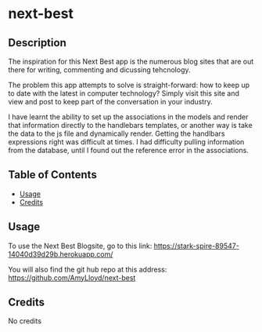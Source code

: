 # next-best

## Description
The inspiration for this Next Best app is the numerous blog sites that are out there for writing, commenting and dicussing tehcnology. 

The problem this app attempts to solve is straight-forward: how to keep up to date with the latest in computer technology? Simply visit this site and view and post to keep part of the conversation in your industry. 

I have learnt the ability to set up the associations in the models and render that information directly to the handlebars templates, or another way is take the data to the js file and dynamically render. Getting the handlbars expressions right was difficult at times. I had difficulty pulling information from the database, until I found out the reference error in the associations. 

## Table of Contents
- [Usage](#usage)
- [Credits](#credits)

## Usage
To use the Next Best Blogsite, go to this link: https://stark-spire-89547-14040d39d29b.herokuapp.com/

You will also find the git hub repo at this address: https://github.com/AmyLloyd/next-best 

## Credits
No credits